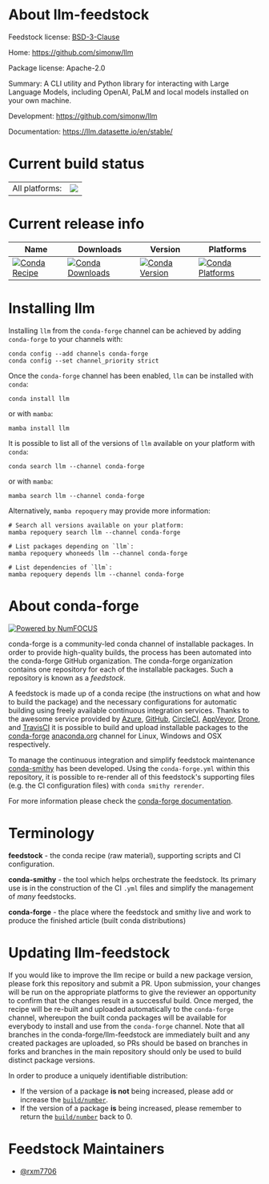 About llm-feedstock
===================

Feedstock license: [BSD-3-Clause](https://github.com/conda-forge/llm-feedstock/blob/main/LICENSE.txt)

Home: https://github.com/simonw/llm

Package license: Apache-2.0

Summary: A CLI utility and Python library for interacting with Large Language Models, including OpenAI, PaLM and local models installed on your own machine.

Development: https://github.com/simonw/llm

Documentation: https://llm.datasette.io/en/stable/

Current build status
====================


<table><tr><td>All platforms:</td>
    <td>
      <a href="https://dev.azure.com/conda-forge/feedstock-builds/_build/latest?definitionId=21480&branchName=main">
        <img src="https://dev.azure.com/conda-forge/feedstock-builds/_apis/build/status/llm-feedstock?branchName=main">
      </a>
    </td>
  </tr>
</table>

Current release info
====================

| Name | Downloads | Version | Platforms |
| --- | --- | --- | --- |
| [![Conda Recipe](https://img.shields.io/badge/recipe-llm-green.svg)](https://anaconda.org/conda-forge/llm) | [![Conda Downloads](https://img.shields.io/conda/dn/conda-forge/llm.svg)](https://anaconda.org/conda-forge/llm) | [![Conda Version](https://img.shields.io/conda/vn/conda-forge/llm.svg)](https://anaconda.org/conda-forge/llm) | [![Conda Platforms](https://img.shields.io/conda/pn/conda-forge/llm.svg)](https://anaconda.org/conda-forge/llm) |

Installing llm
==============

Installing `llm` from the `conda-forge` channel can be achieved by adding `conda-forge` to your channels with:

```
conda config --add channels conda-forge
conda config --set channel_priority strict
```

Once the `conda-forge` channel has been enabled, `llm` can be installed with `conda`:

```
conda install llm
```

or with `mamba`:

```
mamba install llm
```

It is possible to list all of the versions of `llm` available on your platform with `conda`:

```
conda search llm --channel conda-forge
```

or with `mamba`:

```
mamba search llm --channel conda-forge
```

Alternatively, `mamba repoquery` may provide more information:

```
# Search all versions available on your platform:
mamba repoquery search llm --channel conda-forge

# List packages depending on `llm`:
mamba repoquery whoneeds llm --channel conda-forge

# List dependencies of `llm`:
mamba repoquery depends llm --channel conda-forge
```


About conda-forge
=================

[![Powered by
NumFOCUS](https://img.shields.io/badge/powered%20by-NumFOCUS-orange.svg?style=flat&colorA=E1523D&colorB=007D8A)](https://numfocus.org)

conda-forge is a community-led conda channel of installable packages.
In order to provide high-quality builds, the process has been automated into the
conda-forge GitHub organization. The conda-forge organization contains one repository
for each of the installable packages. Such a repository is known as a *feedstock*.

A feedstock is made up of a conda recipe (the instructions on what and how to build
the package) and the necessary configurations for automatic building using freely
available continuous integration services. Thanks to the awesome service provided by
[Azure](https://azure.microsoft.com/en-us/services/devops/), [GitHub](https://github.com/),
[CircleCI](https://circleci.com/), [AppVeyor](https://www.appveyor.com/),
[Drone](https://cloud.drone.io/welcome), and [TravisCI](https://travis-ci.com/)
it is possible to build and upload installable packages to the
[conda-forge](https://anaconda.org/conda-forge) [anaconda.org](https://anaconda.org/)
channel for Linux, Windows and OSX respectively.

To manage the continuous integration and simplify feedstock maintenance
[conda-smithy](https://github.com/conda-forge/conda-smithy) has been developed.
Using the ``conda-forge.yml`` within this repository, it is possible to re-render all of
this feedstock's supporting files (e.g. the CI configuration files) with ``conda smithy rerender``.

For more information please check the [conda-forge documentation](https://conda-forge.org/docs/).

Terminology
===========

**feedstock** - the conda recipe (raw material), supporting scripts and CI configuration.

**conda-smithy** - the tool which helps orchestrate the feedstock.
                   Its primary use is in the construction of the CI ``.yml`` files
                   and simplify the management of *many* feedstocks.

**conda-forge** - the place where the feedstock and smithy live and work to
                  produce the finished article (built conda distributions)


Updating llm-feedstock
======================

If you would like to improve the llm recipe or build a new
package version, please fork this repository and submit a PR. Upon submission,
your changes will be run on the appropriate platforms to give the reviewer an
opportunity to confirm that the changes result in a successful build. Once
merged, the recipe will be re-built and uploaded automatically to the
`conda-forge` channel, whereupon the built conda packages will be available for
everybody to install and use from the `conda-forge` channel.
Note that all branches in the conda-forge/llm-feedstock are
immediately built and any created packages are uploaded, so PRs should be based
on branches in forks and branches in the main repository should only be used to
build distinct package versions.

In order to produce a uniquely identifiable distribution:
 * If the version of a package **is not** being increased, please add or increase
   the [``build/number``](https://docs.conda.io/projects/conda-build/en/latest/resources/define-metadata.html#build-number-and-string).
 * If the version of a package **is** being increased, please remember to return
   the [``build/number``](https://docs.conda.io/projects/conda-build/en/latest/resources/define-metadata.html#build-number-and-string)
   back to 0.

Feedstock Maintainers
=====================

* [@rxm7706](https://github.com/rxm7706/)

